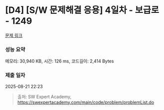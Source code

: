 # [D4] [S/W 문제해결 응용] 4일차 - 보급로 - 1249 

[문제 링크](https://swexpertacademy.com/main/code/problem/problemDetail.do?contestProbId=AV15QRX6APsCFAYD) 

### 성능 요약

메모리: 30,940 KB, 시간: 126 ms, 코드길이: 2,414 Bytes

### 제출 일자

2025-08-21 22:23



> 출처: SW Expert Academy, https://swexpertacademy.com/main/code/problem/problemList.do